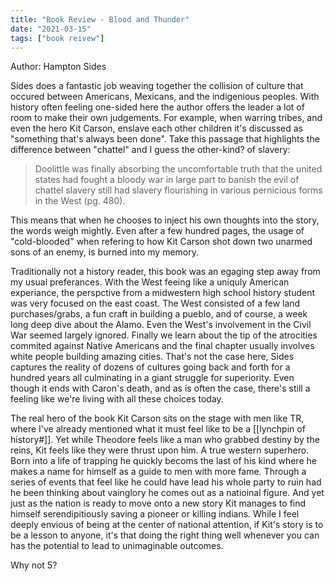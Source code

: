```yaml
---
title: "Book Review - Blood and Thunder"
date: "2021-03-15"
tags: ["book reivew"]
---
```

Author: Hampton Sides

Sides does a fantastic job weaving together the collision of culture that occured between Americans, Mexicans, and the indigenious peoples.  With history often feeling one-sided here the author offers the leader a lot of room to make their own judgements.   For example, when warring tribes, and even the hero Kit Carson, enslave each other children it's discussed as "something that's always been done".  Take this passage that highlights the difference between "chattel" and I guess the other-kind? of slavery:

> Doolittle was finally absorbing the uncomfortable truth that the united states had fought a bloody war in large part to banish the evil of chattel slavery still had slavery flourishing in various pernicious forms in the West (pg. 480).
	
This means that when he chooses to inject his own thoughts into the story, the words weigh mightly.   Even after a few hundred pages, the usage of "cold-blooded" when refering to how Kit Carson shot down two unarmed sons of an enemy, is burned into my memory.

Traditionally not a history reader, this book was an egaging step away from my usual preferances.  With the West feeing like a uniquly American experiance, the perspctive from a midwestern high school history student was very focused on the east coast.  The West consisted of a few land purchases/grabs, a fun craft in building a pueblo, and of course, a week long deep dive about the Alamo.  Even the West's involvement in the Civil War seemed largely ignored.  Finally we learn about the tip of the atrocities commited against Native Americans and the final chapter usually involves white people building amazing cities.  That's not the case here, Sides captures the reality of dozens of cultures going back and forth for a hundred years all culminating in a giant struggle for superiority.  Even though it ends with Caron's death, and as is often the case, there's still a feeling like we're living with all these choices today.  

The real hero of the book Kit Carson sits on the stage with men like TR, where I've already mentioned what it must feel like to be a [[lynchpin of history#]].  Yet while Theodore feels like a man who grabbed destiny by the reins, Kit feels like they were thrust upon him.  A true western superhero.  Born into a life of trapping he quickly becoms the last of his kind where he makes a name for himself as a guide to men with more fame.  Through a series of events that feel like he could have lead his whole party to ruin had he been thinking about vainglory he comes out as a natioinal figure.  And yet just as the nation is ready to move onto a new story Kit manages to find himself serendipitiously saving a pioneer or killing indians.   While I feel deeply envious of being at the center of national attention, if Kit's story is to be a lesson to anyone, it's that doing the right thing well whenever you can has the potential to lead to unimaginable outcomes.

Why not 5?
